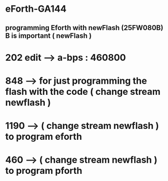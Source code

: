 # eForth-GA144
## programming Eforth with newFlash (25FW080B) B is important (  newFlash )
# 202 edit --> a-bps  : 460800
# 848 --> for just programming the flash with the code ( change stream newflash )
# 1190 --> ( change stream newflash ) to program eforth
# 460 -->  ( change stream newflash ) to program pforth



